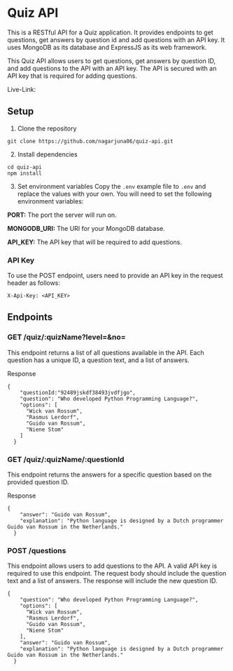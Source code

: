 # Quiz API

This is a RESTful API for a Quiz application. It provides endpoints to get questions, get answers by question id and add questions with an API key. It uses MongoDB as its database and ExpressJS as its web framework.

This Quiz API allows users to get questions, get answers by question ID, and add questions to the API with an API key. The API is secured with an API key that is required for adding questions.

Live-Link:

## Setup

1. Clone the repository

```
git clone https://github.com/nagarjuna06/quiz-api.git
```

2. Install dependencies

```
cd quiz-api
npm install
```

3. Set environment variables
   Copy the `.env` example file to `.env` and replace the values with your own. You will need to set the following environment variables:

**PORT:** The port the server will run on.

**MONGODB_URI:** The URI for your MongoDB database.

**API_KEY:** The API key that will be required to add questions.

### API Key

To use the POST endpoint, users need to provide an API key in the request header as follows:

```
X-Api-Key: <API_KEY>
```

## Endpoints

### GET /quiz/:quizName?level=&no=

This endpoint returns a list of all questions available in the API. Each question has a unique ID, a question text, and a list of answers.

Response

```
{
    "questionId:"92489jskdf38493jvdfjgo",
    "question": "Who developed Python Programming Language?",
    "options": [
      "Wick van Rossum",
      "Rasmus Lerdorf",
      "Guido van Rossum",
      "Niene Stom"
    ]
  }
```

### GET /quiz/:quizName/:questionId

This endpoint returns the answers for a specific question based on the provided question ID.

Response

```
{
    "answer": "Guido van Rossum",
    "explanation": "Python language is designed by a Dutch programmer Guido van Rossum in the Netherlands."
  }
```

### POST /questions

This endpoint allows users to add questions to the API. A valid API key is required to use this endpoint. The request body should include the question text and a list of answers. The response will include the new question ID.

```
{
    "question": "Who developed Python Programming Language?",
    "options": [
      "Wick van Rossum",
      "Rasmus Lerdorf",
      "Guido van Rossum",
      "Niene Stom"
    ],
    "answer": "Guido van Rossum",
    "explanation": "Python language is designed by a Dutch programmer Guido van Rossum in the Netherlands."
  }

```
